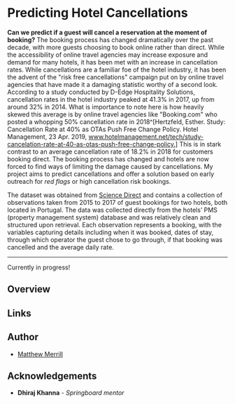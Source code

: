 # Predicting Hotel Cancellations

**Can we predict if a guest will cancel a reservation at the moment of booking?**
The booking process has changed dramatically over the past decade, with more guests choosing to book online rather than direct. While the accessibility of online travel agencies may increase exposure and demand for many hotels, it has been met with an increase in cancellation rates. While cancellations are a familiar foe of the hotel industry, it has been the advent of the "risk free cancellations" campaign put on by online travel agencies that have made it a damaging statistic worthy of a second look. According to a study conducted by D-Edge Hospitality Solutions, cancellation rates in the hotel industry peaked at 41.3% in 2017, up from around 32% in 2014. What is importance to note here is how heavily skewed this average is by online travel agencies like "Booking.com" who posted a whopping 50% cancellation rate in 2018^[Hertzfeld, Esther. Study: Cancellation Rate at 40% as OTAs Push Free Change Policy. Hotel Management, 23 Apr. 2019, www.hotelmanagement.net/tech/study-cancelation-rate-at-40-as-otas-push-free-change-policy.] This is in stark contrast to an average cancellation rate of 18.2% in 2018 for customers booking direct. The booking process has changed and hotels are now forced to find ways of limiting the damage caused by cancellations. My project aims to predict cancellations and offer a solution based on early outreach for *red flags* or high cancellation risk bookings. 

The dataset was obtained from [Science Direct](https://www.sciencedirect.com) and contains a collection of observations taken from 2015 to 2017 of guest bookings for two hotels, both located in Portugal. The data was collected directly from the hotels’ PMS (property management system) database and was relatively clean and structured upon retrieval. Each observation represents a booking, with the variables capturing details including when it was booked, dates of stay, through which operator the guest chose to go through, if that booking was cancelled and the average daily rate.

-------------------
Currently in progress!

## Overview

## Links

## Author

* [Matthew Merrill](https://www.linkedin.com/in/matthew-merrill-246a1b55/)

## Acknowledgements

* **Dhiraj Khanna** - *Springboard mentor* 
